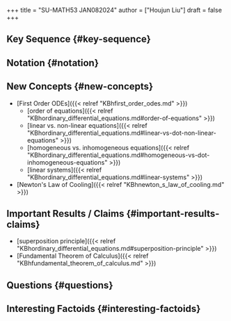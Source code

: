 +++
title = "SU-MATH53 JAN082024"
author = ["Houjun Liu"]
draft = false
+++

## Key Sequence {#key-sequence}


## Notation {#notation}


## New Concepts {#new-concepts}

-   [First Order ODEs]({{< relref "KBhfirst_order_odes.md" >}})
    -   [order of equations]({{< relref "KBhordinary_differential_equations.md#order-of-equations" >}})
    -   [linear vs. non-linear equations]({{< relref "KBhordinary_differential_equations.md#linear-vs-dot-non-linear-equations" >}})
    -   [homogeneous vs. inhomogeneous equations]({{< relref "KBhordinary_differential_equations.md#homogeneous-vs-dot-inhomogeneous-equations" >}})
    -   [linear systems]({{< relref "KBhordinary_differential_equations.md#linear-systems" >}})
-   [Newton's Law of Cooling]({{< relref "KBhnewton_s_law_of_cooling.md" >}})


## Important Results / Claims {#important-results-claims}

-   [superposition principle]({{< relref "KBhordinary_differential_equations.md#superposition-principle" >}})
-   [Fundamental Theorem of Calculus]({{< relref "KBhfundamental_theorem_of_calculus.md" >}})


## Questions {#questions}


## Interesting Factoids {#interesting-factoids}
